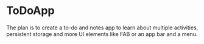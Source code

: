 # ToDoApp
The plan is to create a to-do and notes app to learn about multiple activities, persistent storage and more UI elements like FAB or an app bar and a menu.
